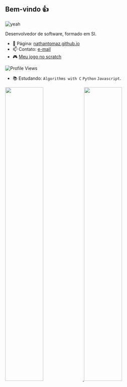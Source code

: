 ## Bem-vindo 👍

<!--![yeah](https://66.media.tumblr.com/8aeb380e7f043b02d5f7cb9af1d5aa05/tumblr_ovyvzs2Pr61w4o2q9o1_540.gif) -->
![yeah](https://y.yarn.co/e5317934-23eb-4ff2-8d77-f0ce0d6e3402_text.gif)


Desenvolvedor de software, formado em SI.

- 🔗 Página: [nathantomaz.github.io](https://nathantomaz.github.io/)
- 📫 Contato: [e-mail](mailto:nathan.tomaz01@gmail.com)
- 🎮 [Meu jogo no scratch](https://scratch.mit.edu/projects/668776680)

![Profile Views](https://komarev.com/ghpvc/?username=NathanTomaz&color=blueviolet)


- 📚 Estudando: `Algorithms with C` `Python` `Javascript`.

<div style="display: inline_block">
  <a href="https://github.com/NathanTomaz">
  <img width="49%" src="https://github-readme-stats.vercel.app/api?username=NathanTomaz&show_icons=true&theme=tokyonight&hide_border=true&include_all_commits=true&count_private=true"/>
  <img width="49%" src="https://github-readme-streak-stats.herokuapp.com?user=NathanTomaz&theme=tokyonight&hide_border=true" width = 400>
</div>

<!--
**NathanTomaz/NathanTomaz** is a ✨ _special_ ✨ repository because its `README.md` (this file) appears on your GitHub profile.

Here are some ideas to get you started:

- 🔭 I’m currently working on ...
- 🌱 I’m currently learning ...
- 👯 I’m looking to collaborate on ...
- 🤔 I’m looking for help with ...
- 💬 Ask me about ...
- 📫 How to reach me: ...
- 😄 Pronouns: ...
- ⚡ Fun fact: ...
-->
